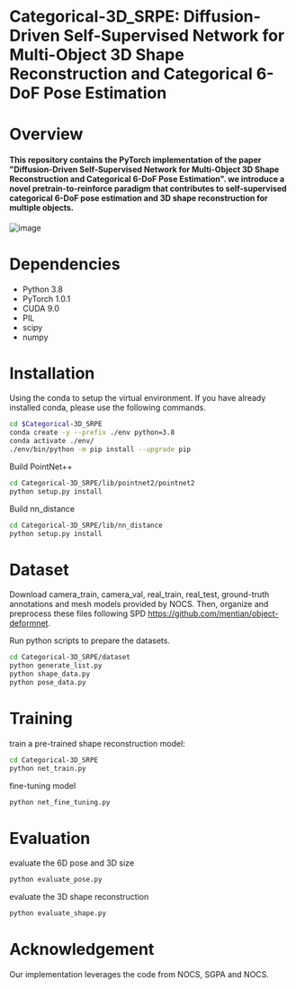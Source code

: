 # Categorical-3D_SRPE: Diffusion-Driven Self-Supervised Network for Multi-Object 3D Shape Reconstruction and Categorical 6-DoF Pose Estimation
# Overview
#### This repository contains the PyTorch implementation of the paper "Diffusion-Driven Self-Supervised Network for Multi-Object 3D Shape Reconstruction and Categorical 6-DoF Pose Estimation". we introduce a novel pretrain-to-reinforce paradigm that contributes to self-supervised categorical 6-DoF pose estimation and 3D shape reconstruction for multiple objects.

![image](https://github.com/S-JingTao/Categorical-3D_SRPE/assets/26479294/bd3a10b6-5b61-469a-8139-138584256075)
# Dependencies
* Python 3.8
* PyTorch 1.0.1
* CUDA 9.0
* PIL
* scipy
* numpy

# Installation
Using the conda to setup the virtual environment. If you have already installed conda, please use the following commands.

```bash
cd $Categorical-3D_SRPE
conda create -y --prefix ./env python=3.8
conda activate ./env/
./env/bin/python -m pip install --upgrade pip
```
Build PointNet++
```bash
cd Categorical-3D_SRPE/lib/pointnet2/pointnet2
python setup.py install
```
Build nn_distance
```bash
cd Categorical-3D_SRPE/lib/nn_distance
python setup.py install
```
# Dataset
Download camera_train, camera_val, real_train, real_test, ground-truth annotations and mesh models provided by NOCS. Then, organize and preprocess these files following SPD https://github.com/mentian/object-deformnet.

Run python scripts to prepare the datasets.
```bash
cd Categorical-3D_SRPE/dataset
python generate_list.py
python shape_data.py
python pose_data.py
```
# Training
train a pre-trained shape reconstruction model:
```bash
cd Categorical-3D_SRPE
python net_train.py
```
fine-tuning model
```bash
python net_fine_tuning.py
```
# Evaluation
evaluate the 6D pose and 3D size
```bash
python evaluate_pose.py
```
evaluate the 3D shape reconstruction
```bash
python evaluate_shape.py
```
# Acknowledgement
Our implementation leverages the code from NOCS, SGPA and  NOCS.
